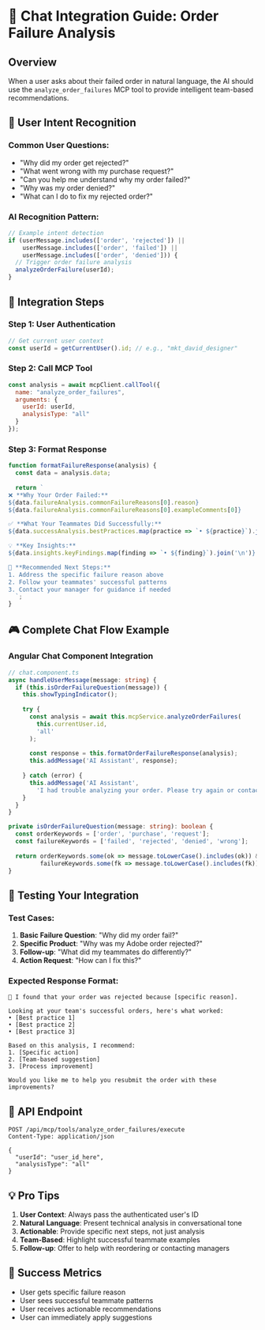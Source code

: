 # 💬 Chat Integration Guide: Order Failure Analysis

## Overview
When a user asks about their failed order in natural language, the AI should use the `analyze_order_failures` MCP tool to provide intelligent team-based recommendations.

## 🎯 User Intent Recognition

### Common User Questions:
- "Why did my order get rejected?"
- "What went wrong with my purchase request?"
- "Can you help me understand why my order failed?"
- "Why was my order denied?"
- "What can I do to fix my rejected order?"

### AI Recognition Pattern:
```typescript
// Example intent detection
if (userMessage.includes(['order', 'rejected']) || 
    userMessage.includes(['order', 'failed']) ||
    userMessage.includes(['order', 'denied'])) {
  // Trigger order failure analysis
  analyzeOrderFailure(userId);
}
```

## 🔧 Integration Steps

### Step 1: User Authentication
```javascript
// Get current user context
const userId = getCurrentUser().id; // e.g., "mkt_david_designer"
```

### Step 2: Call MCP Tool
```javascript
const analysis = await mcpClient.callTool({
  name: "analyze_order_failures",
  arguments: {
    userId: userId,
    analysisType: "all"
  }
});
```

### Step 3: Format Response
```javascript
function formatFailureResponse(analysis) {
  const data = analysis.data;
  
  return `
❌ **Why Your Order Failed:**
${data.failureAnalysis.commonFailureReasons[0].reason}
${data.failureAnalysis.commonFailureReasons[0].exampleComments[0]}

✅ **What Your Teammates Did Successfully:**
${data.successAnalysis.bestPractices.map(practice => `• ${practice}`).join('\n')}

💡 **Key Insights:**
${data.insights.keyFindings.map(finding => `• ${finding}`).join('\n')}

🎯 **Recommended Next Steps:**
1. Address the specific failure reason above
2. Follow your teammates' successful patterns
3. Contact your manager for guidance if needed
  `;
}
```

## 🎮 Complete Chat Flow Example

### Angular Chat Component Integration
```typescript
// chat.component.ts
async handleUserMessage(message: string) {
  if (this.isOrderFailureQuestion(message)) {
    this.showTypingIndicator();
    
    try {
      const analysis = await this.mcpService.analyzeOrderFailures(
        this.currentUser.id, 
        'all'
      );
      
      const response = this.formatOrderFailureResponse(analysis);
      this.addMessage('AI Assistant', response);
      
    } catch (error) {
      this.addMessage('AI Assistant', 
        'I had trouble analyzing your order. Please try again or contact support.');
    }
  }
}

private isOrderFailureQuestion(message: string): boolean {
  const orderKeywords = ['order', 'purchase', 'request'];
  const failureKeywords = ['failed', 'rejected', 'denied', 'wrong'];
  
  return orderKeywords.some(ok => message.toLowerCase().includes(ok)) &&
         failureKeywords.some(fk => message.toLowerCase().includes(fk));
}
```

## 🧪 Testing Your Integration

### Test Cases:
1. **Basic Failure Question**: "Why did my order fail?"
2. **Specific Product**: "Why was my Adobe order rejected?"
3. **Follow-up**: "What did my teammates do differently?"
4. **Action Request**: "How can I fix this?"

### Expected Response Format:
```
🤖 I found that your order was rejected because [specific reason].

Looking at your team's successful orders, here's what worked:
• [Best practice 1]
• [Best practice 2]
• [Best practice 3]

Based on this analysis, I recommend:
1. [Specific action]
2. [Team-based suggestion]
3. [Process improvement]

Would you like me to help you resubmit the order with these improvements?
```

## 🔗 API Endpoint
```
POST /api/mcp/tools/analyze_order_failures/execute
Content-Type: application/json

{
  "userId": "user_id_here",
  "analysisType": "all"
}
```

## 💡 Pro Tips

1. **User Context**: Always pass the authenticated user's ID
2. **Natural Language**: Present technical analysis in conversational tone
3. **Actionable**: Provide specific next steps, not just analysis
4. **Team-Based**: Highlight successful teammate examples
5. **Follow-up**: Offer to help with reordering or contacting managers

## 🎯 Success Metrics
- User gets specific failure reason
- User sees successful teammate patterns  
- User receives actionable recommendations
- User can immediately apply suggestions
